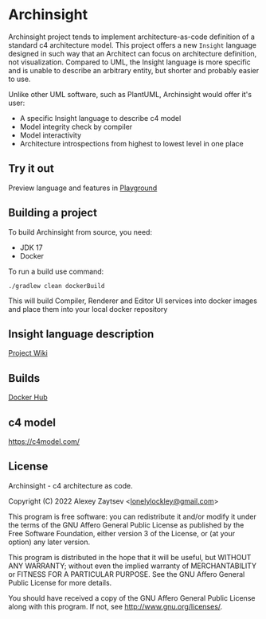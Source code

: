 # Archinsight

Archinsight project tends to implement architecture-as-code definition
of a standard c4 architecture model. This project offers a new `Insight`
language designed in such way that an Architect can focus on 
architecture definition, not visualization. Compared to UML,
the Insight language is more specific and is unable to describe an
arbitrary entity, but shorter and probably easier to use.

Unlike other UML software, such as PlantUML, Archinsight would offer it's user:
* A specific Insight language to describe c4 model
* Model integrity check by compiler
* Model interactivity
* Architecture introspections from highest to lowest level in one place

## Try it out
Preview language and features in [Playground](https://archinsight.org/playground/)

## Building a project
To build Archinsight from source, you need:
* JDK 17
* Docker

To run a build use command:
```shell
./gradlew clean dockerBuild
```
This will build Compiler, Renderer and Editor UI services into docker images and place 
them into your local docker repository

## Insight language description
[Project Wiki](https://github.com/lonely-lockley/archinsight/wiki/Insight-language)

## Builds
[Docker Hub](https://hub.docker.com/r/lonelylockley/archinsight)
## c4 model
https://c4model.com/

## License
Archinsight - c4 architecture as code.

Copyright (C) 2022  Alexey Zaytsev &lt;lonelylockley@gmail.com&gt;

This program is free software: you can redistribute it and/or modify
it under the terms of the GNU Affero General Public License as
published by the Free Software Foundation, either version 3 of the
License, or (at your option) any later version.

This program is distributed in the hope that it will be useful,
but WITHOUT ANY WARRANTY; without even the implied warranty of
MERCHANTABILITY or FITNESS FOR A PARTICULAR PURPOSE.  See the
GNU Affero General Public License for more details.

You should have received a copy of the GNU Affero General Public License
along with this program.  If not, see <http://www.gnu.org/licenses/>.
